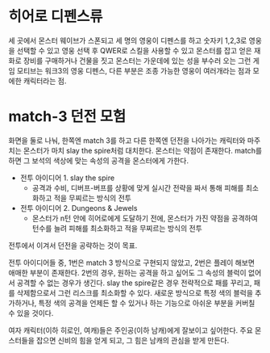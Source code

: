 # 히어로 디펜스류

세 곳에서 몬스터 웨이브가 스폰되고
세 명의 영웅이 디펜스를 하고
숫자키 1,2,3로 영웅을 선택할 수 있고
영웅 선택 후 QWER로 스킬을 사용할 수 있고
몬스터를 잡고 얻은 재화로 장비를 구매하거나 건물을 짓고
몬스터는 가운데에 있는 성을 부수러 오는 그런 게임
모티브는 워크3의 영웅 디펜스, 다른 부분은 조종 가능한 영웅이 여러개라는 점과 모에한 캐릭터라는 점.

# match-3 던전 모험

화면을 둘로 나눠, 한쪽엔 match 3를 하고 다른 한쪽엔 던전을 나아가는 캐릭터와 마주치는 몬스터가 마치 slay the spire처럼 대치한다.
몬스터는 약점이 존재한다. match를 하면 그 보석의 색상에 맞는 속성의 공격을 몬스터에게 가한다.

- 전투 아이디어 1. slay the spire
  - 공격과 수비, 디버프-버프를 상황에 맞게 실시간 전략을 짜서 통해 피해를 최소화하고 적을 무찌르는 방식의 전투
- 전투 아이디어 2. Dungeons & Jewels
  - 몬스터가 n턴 안에 히어로에게 도달하기 전에, 몬스터가 가진 약점을 공격하여 턴수를 늘려 피해를 최소화하고 적을 무찌르는 방식의 전투

전투에서 이겨서 던전을 공략하는 것이 목표.

전투 아이디어들 중, 1번은 match 3 방식으로 구현되지 않았고, 2번은 플레이 해보면 애매한 부분이 존재한다.
2번의 경우, 원하는 공격을 하고 싶어도 그 속성의 블럭이 없어서 공격할 수 없는 경우가 생긴다.
slay the spire같은 경우 전략적으로 패를 꾸리고, 패를 삭제함으로서 그런 리스크를 최소화할 수 있다.
새로운 방식으로 특정 색의 블럭을 추가하거나, 특정 색의 공격을 언제든 할 수 있거나 하는 기능으로 아쉬운 부분을 커버칠 수 있을 것이다.

여자 캐릭터(이하 히로인, 여캐)들은 주인공(이하 남캐)에게 잘보이고 싶어한다.
주요 몬스터들을 잡으면 신비의 힘을 얻게 되고, 그 힘은 남캐의 관심을 받게 만든다.
